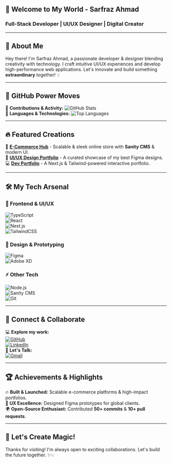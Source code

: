 ## 🚀 Welcome to My World - Sarfraz Ahmad  
### **Full-Stack Developer | UI/UX Designer | Digital Creator**

---

## 🌟 About Me
Hey there! I'm Sarfraz Ahmad, a passionate developer & designer blending creativity with technology. I craft intuitive UI/UX experiences and develop high-performance web applications. Let's innovate and build something **extraordinary** together! 💡

---

## 🚀 GitHub Power Moves
🎯 **Contributions & Activity:**
![GitHub Stats](https://github-readme-stats.vercel.app/api?username=creativesar&show_icons=true&theme=radical)  
📌 **Languages & Technologies:**
![Top Languages](https://github-readme-stats.vercel.app/api/top-langs/?username=creativesar&layout=compact&theme=radical)

---

## 🔥 Featured Creations
🚀 [**E-Commerce Hub**](#) - Scalable & sleek online store with **Sanity CMS** & modern UI.  
🎨 [**UI/UX Design Portfolio**](#) - A curated showcase of my best Figma designs.  
💻 [**Dev Portfolio**](#) - A Next.js & Tailwind-powered interactive portfolio.  

---

## 🛠️ My Tech Arsenal
### **🚀 Frontend & UI/UX**  
![TypeScript](https://img.shields.io/badge/-TypeScript-3178C6?logo=typescript&logoColor=white)  
![React](https://img.shields.io/badge/-React-61DAFB?logo=react&logoColor=white)  
![Next.js](https://img.shields.io/badge/-Next.js-000000?logo=next.js&logoColor=white)  
![TailwindCSS](https://img.shields.io/badge/-TailwindCSS-06B6D4?logo=tailwindcss&logoColor=white)  

### **🎨 Design & Prototyping**  
![Figma](https://img.shields.io/badge/-Figma-F24E1E?logo=figma&logoColor=white)  
![Adobe XD](https://img.shields.io/badge/-Adobe%20XD-FF61F6?logo=adobe-xd&logoColor=white)  

### **⚡ Other Tech**  
![Node.js](https://img.shields.io/badge/-Node.js-339933?logo=node.js&logoColor=white)  
![Sanity CMS](https://img.shields.io/badge/-Sanity-CF2A27?logo=sanity&logoColor=white)  
![Git](https://img.shields.io/badge/-Git-F05032?logo=git&logoColor=white)  

---

## 🔗 Connect & Collaborate
💻 **Explore my work:**  
[![GitHub](https://img.shields.io/badge/GitHub-000?logo=github&logoColor=white)](https://github.com/creativesar)  
[![LinkedIn](https://img.shields.io/badge/LinkedIn-blue?logo=linkedin&logoColor=white)](https://www.linkedin.com/in/sarfraz-ahmad-595428286/)  
📧 **Let's Talk:**  
[![Gmail](https://img.shields.io/badge/Gmail-red?logo=gmail&logoColor=white)](mailto:uniqueluck68@gmail.com)  

---

## 🏆 Achievements & Highlights
🔥 **Built & Launched:** Scalable e-commerce platforms & high-impact portfolios.  
🎨 **UX Excellence:** Designed Figma prototypes for global clients.  
🌍 **Open-Source Enthusiast:** Contributed **50+ commits** & **10+ pull requests**.  

---

## 🚀 Let's Create Magic!  
Thanks for visiting! I'm always open to exciting collaborations. Let's build the future together. ✨💡
